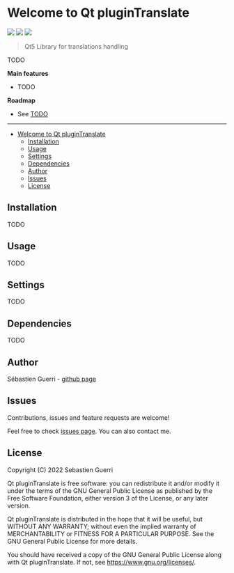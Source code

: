 # Welcome to Qt pluginTranslate

[![](https://badgen.net/github/release/sguerri/qt-plugin-translate)](https://github.com/sguerri/qt-plugin-translate/releases/)
[![](https://badgen.net/github/license/sguerri/qt-plugin-translate)](https://www.gnu.org/licenses/)
[![](https://badgen.net/badge/Open%20Source%20%3F/Yes%21/blue?icon=github)](#)

> Qt5 Library for translations handling

TODO

**Main features**
* TODO

**Roadmap**
* See [TODO](https://github.com/sguerri/qt-plugin-translate/blob/main/TODO.md)

---

- [Welcome to Qt pluginTranslate](#welcome-to-qt-plugintranslate)
  - [Installation](#installation)
  - [Usage](#usage)
  - [Settings](#settings)
  - [Dependencies](#dependencies)
  - [Author](#author)
  - [Issues](#issues)
  - [License](#license)

## Installation

TODO

## Usage

TODO

## Settings

TODO

## Dependencies

TODO

## Author

Sébastien Guerri - [github page](https://github.com/sguerri)

## Issues

Contributions, issues and feature requests are welcome!

Feel free to check [issues page](https://github.com/sguerri/qt-plugin-translate/issues). You can also contact me.

## License

Copyright (C) 2022 Sebastien Guerri

Qt pluginTranslate is free software: you can redistribute it and/or modify it under the terms of the GNU General Public License as published by the Free Software Foundation, either version 3 of the License, or any later version.

Qt pluginTranslate is distributed in the hope that it will be useful, but WITHOUT ANY WARRANTY; without even the implied warranty of MERCHANTABILITY or FITNESS FOR A PARTICULAR PURPOSE. See the GNU General Public License for more details.

You should have received a copy of the GNU General Public License along with Qt pluginTranslate. If not, see <https://www.gnu.org/licenses/>.
